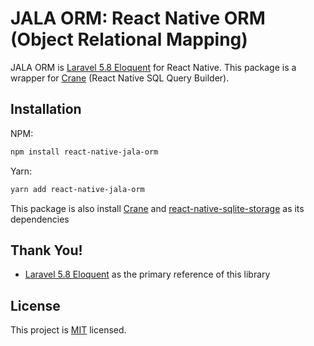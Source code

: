 # JALA ORM: React Native ORM (Object Relational Mapping)

JALA ORM is [Laravel 5.8 Eloquent](https://laravel.com/docs/5.8/eloquent) for React Native.
This package is a wrapper for [Crane](https://github.com/adhyapranata/crane) (React Native SQL Query Builder).

## Installation

NPM:
```bash
npm install react-native-jala-orm
```

Yarn:
```bash
yarn add react-native-jala-orm
```

This package is also install [Crane](https://github.com/adhyapranata/crane) and
[react-native-sqlite-storage](https://github.com/andpor/react-native-sqlite-storage) as its dependencies

## Thank You!

- [Laravel 5.8 Eloquent](https://laravel.com/docs/5.8/eloquent) as the primary reference of this library

## License

This project is [MIT](LICENSE) licensed.